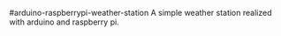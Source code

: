 #arduino-raspberrypi-weather-station
A simple weather station realized with arduino and raspberry pi.
